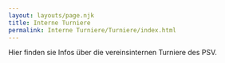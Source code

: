 ```yaml
---
layout: layouts/page.njk
title: Interne Turniere
permalink: Interne Turniere/Turniere/index.html
---
```

H﻿ier finden sie Infos über die vereinsinternen Turniere des PSV.